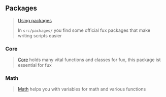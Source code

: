 ## Packages

> [Using packages](../../docs/packages.md)
>
> In `src/packages/` you find some official fux packages that make writing scripts easier

### Core
> [Core](./core) holds many vital functions and classes for fux, this package ist essential for fux

### Math
> [Math](./math) helps you with variables for math and various functions